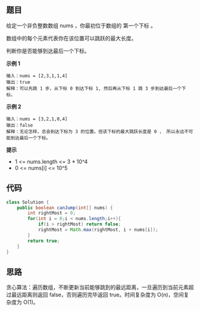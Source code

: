 ## 题目
给定一个非负整数数组 nums ，你最初位于数组的 第一个下标 。

数组中的每个元素代表你在该位置可以跳跃的最大长度。

判断你是否能够到达最后一个下标。

**示例 1**
```
输入：nums = [2,3,1,1,4]
输出：true
解释：可以先跳 1 步，从下标 0 到达下标 1, 然后再从下标 1 跳 3 步到达最后一个下标。
```

**示例 2**
```
输入：nums = [3,2,1,0,4]
输出：false
解释：无论怎样，总会到达下标为 3 的位置。但该下标的最大跳跃长度是 0 ， 所以永远不可能到达最后一个下标。
```

**提示**
* 1 <= nums.length <= 3 * 10^4
* 0 <= nums[i] <= 10^5

## 代码
```JAVA
class Solution {
    public boolean canJump(int[] nums) {
        int rightMost = 0;
        for(int i = 0;i < nums.length;i++){
            if(i > rightMost) return false;
            rightMost = Math.max(rightMost, i + nums[i]);
        }
        return true;
    }
}
```
## 思路

贪心算法：遍历数组，不断更新当前能够跳到的最远距离，一旦遍历到当前元素超过最远距离则返回 false，否则遍历完毕返回 true。时间复杂度为 O(n)，空间复杂度为 O(1)。